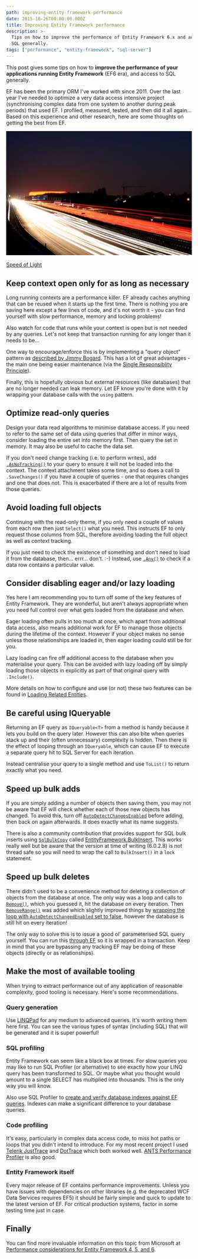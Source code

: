 ```yaml
---
path: improving-entity-framework-performance
date: 2015-10-26T00:00:00.000Z
title: Improving Entity Framework performance
description: >-
  Tips on how to improve the performance of Entity Framework 6.x and access to
  SQL generally.
tags: ["performance", "entity-framework", "sql-server"]
---
```


This post gives some tips on how to **improve the performance of your applications running Entity Framework** (EF6 era), and access to SQL generally.

EF has been the primary ORM I've worked with since 2011. Over the last year I've needed to optimize a very data access intensive project (synchronising complex data from one system to another during peak periods) that used EF. I profiled, measured, tested, and then did it all again... Based on this experience and other research, here are some thoughts on getting the best from EF.

![Speed of Light image](speed-of-light-640x427.jpg)

[Speed of Light](https://www.flickr.com/photos/91369701@N00/473868198/)

## Keep context open only for as long as necessary

Long running contexts are a performance killer. EF already caches anything that can be reused when it starts up the first time. There is nothing you are saving here except a few lines of code, and it's not worth it - you can find yourself with slow performance, memory and locking problems!

Also watch for code that runs while your context is open but is not needed by any queries. Let's not keep that transaction running for any longer than it needs to be...

<script src="https://gist.github.com/alexangas/39992b4fc703c1b5847a.js"></script>

One way to encourage/enforce this is by implementing a "query object" pattern as [described by Jimmy Bogard](https://lostechies.com/jimmybogard/2012/10/08/favor-query-objects-over-repositories/). This has a lot of great advantages - the main one being easier maintenance (via the [Single Responsiblity Principle](https://en.wikipedia.org/wiki/Single_responsibility_principle)).

<script src="https://gist.github.com/alexangas/0282f53a248df6831f22.js"></script>

Finally, this is hopefully obvious but external resources (like databases) that are no longer needed can leak memory. Let EF know you're done with it by wrapping your database calls with the `using` pattern.

<script src="https://gist.github.com/alexangas/13bd5d8b80120cbf6df4.js"></script>

## Optimize read-only queries

Design your data read algorithms to minimise database access. If you need to refer to the same set of data using queries that differ in minor ways, consider loading the entire set into memory first. Then query the set in memory. It may also be useful to cache the data set.

If you don't need change tracking (i.e. to perform writes), add [`.AsNoTracking()`](https://msdn.microsoft.com/en-us/library/system.data.entity.dbextensions.asnotracking.aspx) to your query to ensure it will not be loaded into the context. The context attachment takes some time, and so does a call to `.SaveChanges()` if you have a couple of queries - one that requires changes and one that does not. This is exacerbated if there are a lot of results from those queries.

<script src="https://gist.github.com/alexangas/ce9aa49ff5227b3bb7ed.js"></script>

## Avoid loading full objects

Continuing with the read-only theme, if you only need a couple of values from each row then just `Select()` what you need. This instructs EF to only request those columns from SQL, therefore avoiding loading the full object as well as context tracking.

<script src="https://gist.github.com/alexangas/7d4d0810b23e07ede8ba.js"></script>

If you just need to check the existence of something and don't need to load it from the database, then... errr... don't. :-) Instead, use [`.Any()`](https://msdn.microsoft.com/en-us/library/system.linq.enumerable.any.aspx) to check if a data row contains a particular value.

## Consider disabling eager and/or lazy loading

Yes here I am recommending you to turn off some of the key features of Entity Framework. They are wonderful, but aren't always appropriate when you need full control over what gets loaded from the database and when.

Eager loading often pulls in too much at once, which apart from additional data access, also means additional work for EF to manage those objects during the lifetime of the context. However if your object makes no sense unless those relationships are loaded in, then eager loading could still be for you.

Lazy loading can fire off additional access to the database when you materialise your query. This can be avoided with lazy loading off by simply loading those objects in explicitly as part of that original query with `.Include()`.

More details on how to configure and use (or not) these two features can be found in [Loading Related Entities](https://msdn.microsoft.com/en-us/data/jj574232.aspx).

## Be careful using IQueryable

Returning an EF query as `IQueryable<T>` from a method is handy because it lets you build on the query later. However this can also bite when queries stack up and their (often unnecessary) complexity is hidden. Then there is the effect of looping through an `IQueryable`, which can cause EF to execute a separate query hit to SQL Server for each iteration.

Instead centralise your query to a single method and use `ToList()` to return exactly what you need.

## Speed up bulk adds

If you are simply adding a number of objects then saving them, you may not be aware that EF will check whether each of those new objects has changed. To avoid this, turn off [`AutoDetectChangesEnabled`](https://msdn.microsoft.com/en-us/data/jj556205.aspx) before adding, then back on again afterwards. It does exactly what its name suggests.

<script src="https://gist.github.com/alexangas/544627634d31a161377a.js"></script>

There is also a community contribution that provides support for SQL bulk inserts using [`SqlBulkCopy`](https://msdn.microsoft.com/en-us/library/system.data.sqlclient.sqlbulkcopy.aspx) called [EntityFramework.BulkInsert](https://www.nuget.org/packages/EntityFramework.BulkInsert-ef6/). This works really well but be aware that the version at time of writing (6.0.2.8) is not thread safe so you will need to wrap the call to `BulkInsert()` in a `lock` statement.

## Speed up bulk deletes

There didn't used to be a convenience method for deleting a collection of objects from the database at once. The only way was a loop and calls to [`Remove()`](https://msdn.microsoft.com/en-us/library/bb337024%28v=vs.110%29.aspx), which you guessed it, hit the database on every iteration. Then [`RemoveRange()`](https://msdn.microsoft.com/en-us/library/system.data.entity.dbset.removerange%28v=vs.113%29.aspx) was added which slightly improved things by [wrapping the loop with `AutoDetectChangedEnabled` set to false](http://stackoverflow.com/a/23787902/6651), however the database is still hit on every iteration!

The only way to solve this is to issue a good ol' parameterised SQL query yourself. You can run this [through EF](https://msdn.microsoft.com/en-us/library/system.data.entity.database.executesqlcommand.aspx) so it is wrapped in a transaction. Keep in mind that you are bypassing any tracking EF may be doing of these objects (directly or as relationships).

<script src="https://gist.github.com/alexangas/69d0113cfea0167e3d01.js"></script>

## Make the most of available tooling

When trying to extract performance out of any application of reasonable complexity, good tooling is necessary. Here's some recommendations.

### Query generation

Use [LINQPad](http://www.linqpad.net/entityframework.aspx) for any medium to advanced queries. It's worth writing them here first. You can see the various types of syntax (including SQL) that will be generated and it is super powerful!

### SQL profiling

Entity Framework can seem like a black box at times. For slow queries you may like to run SQL Profiler (or alternative) to see exactly how your LINQ query has been transformed to SQL. Or maybe what you thought would amount to a single SELECT has multiplied into thousands. This is the only way you will know.

Also use SQL Profiler to [create and verify database indexes against EF queries](http://alexangas.com/sql-server-index-tuning-flavoured-with-entity-framework-and-wcf-data-services/). Indexes can make a significant difference to your database queries.

### Code profiling

It's easy, particularly in complex data access code, to miss hot paths or loops that you didn't intend to introduce. For my most recent project I used [Telerik JustTrace](http://www.telerik.com/products/memory-performance-profiler.aspx) and [DotTrace](https://www.jetbrains.com/profiler/) which both worked well. [ANTS Performance Profiler](http://www.red-gate.com/products/dotnet-development/ants-performance-profiler/) is also good.

### Entity Framework itself

Every major release of EF contains performance improvements. Unless you have issues with dependencies on other libraries (e.g. the deprecated WCF Data Services requires EF5) it should be fairly simple and quick to update to the latest version of EF. For critical production systems, factor in some testing time just in case.

## Finally

You can find more invaluable information on this topic from Microsoft at [Performance considerations for Entity Framework 4, 5, and 6](https://msdn.microsoft.com/en-us/data/hh949853.aspx).
